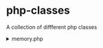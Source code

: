 # php-classes
A collection of diffferent php classes

<details><summary>memory.php</summary>

Description
```
A class to get informations about script memory usage
```

Properties (2)
```php
public int $rounded = 2;
public string $unit = 'MB';
```

Methods (12)
```php
private function divided() { ... };
private function unit() { ... };
public function usage() { ... };
public function usageWithUnit() { ... };
public function peak() { ... };
public function peakWithUnit() { ... };
public function allocate() { ... };
public function allocateWithUnit() { ... };
public function limit() { ... };
public function limitWithUnit() { ... };
public function inUse() { ... };
public function inUseWithUnit() { ... };
```
</details>
